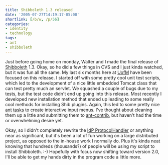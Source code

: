 ```yaml
---
title: Shibboleth 1.3 released
date: '2005-07-27T14:19:17-05:00'
shortlink: [/b/w, /p/56]
categories:
- identity
- technology
tags:
- ant
- shibboleth
---
```

Just before going home on monday, Walter and I made the final release of [Shibboleth][] 1.3.  Okay, so he did a few
things in CVS and I just kinda watched, but it was fun all the same.  My last six months here at [UofM][] have been
focused on this release.  I started off with some pretty cool unit test scripts, which led to the development of a nice
little embedded Tomcat class that can test pretty much an servlet.  We squashed a couple of bugs due to my tests, but
the test code didn't end up going into this release.  Most recently I developed new installation method that ended up
leading to some really cool methods for installing Shib plugins.  Again, this led to some pretty nice [ant][]
[tasks][build.xml] to create interactive input menus.  I've thought about cleaning them up a little and submitting them
to [ant-contrib][], but haven't had the time or overwhelming desire yet.

Okay, so I didn't completely rewrite the [IdP ProtocolHandler][] or anything near as significant, but it's been a lot of
fun working on a large distributed project, as opposed to the in-house work I normally do.  Plus it's kinda neat knowing
that hundreds (thousands?) of people will be using my script to install Shibboleth. :-)  Hopefully with focus now
shifting toward version 2.0, I'll be able to get my hands dirty in the program code a little more.

[shibboleth]: http://shibboleth.internet2.edu
[uofm]: http://www.memphis.edu
[ant]: http://anoncvs.internet2.edu/cgi-bin/viewcvs.cgi/shibboleth/java/src/edu/internet2/middleware/shibboleth/utils/ant/
[build.xml]: http://anoncvs.internet2.edu/cgi-bin/viewcvs.cgi/shibboleth/java/build.xml
[ant-contrib]: http://ant-contrib.sf.net
[IdP ProtocolHandler]: http://anoncvs.internet2.edu/cgi-bin/viewcvs.cgi/shibboleth/java/src/edu/internet2/middleware/shibboleth/idp/IdPProtocolHandler.java

